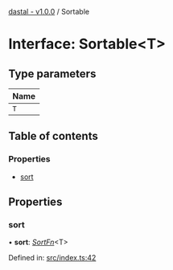 [dastal - v1.0.0](../README.md) / Sortable

# Interface: Sortable<T\>

## Type parameters

| Name |
| :------ |
| `T` |

## Table of contents

### Properties

- [sort](sortable.md#sort)

## Properties

### sort

• **sort**: [*SortFn*](sortfn.md)<T\>

Defined in: [src/index.ts:42](https://github.com/havelessbemore/dastal/blob/7516240/src/index.ts#L42)
